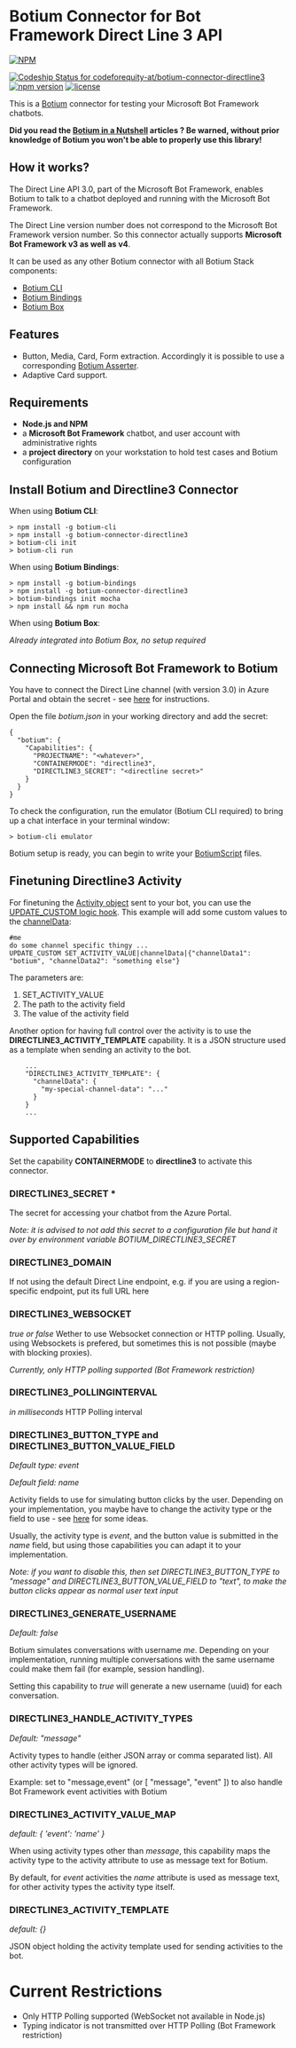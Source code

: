 # Botium Connector for Bot Framework Direct Line 3 API

[![NPM](https://nodei.co/npm/botium-connector-directline3.png?downloads=true&downloadRank=true&stars=true)](https://nodei.co/npm/botium-connector-directline3/)

[ ![Codeship Status for codeforequity-at/botium-connector-directline3](https://app.codeship.com/projects/b55f7630-3017-0136-d8f8-0a3261184ed0/status?branch=master)](https://app.codeship.com/projects/288502)
[![npm version](https://badge.fury.io/js/botium-connector-directline3.svg)](https://badge.fury.io/js/botium-connector-directline3)
[![license](https://img.shields.io/github/license/mashape/apistatus.svg)]()

This is a [Botium](https://github.com/codeforequity-at/botium-core) connector for testing your Microsoft Bot Framework chatbots.

__Did you read the [Botium in a Nutshell](https://medium.com/@floriantreml/botium-in-a-nutshell-part-1-overview-f8d0ceaf8fb4) articles ? Be warned, without prior knowledge of Botium you won't be able to properly use this library!__

## How it works?
The Direct Line API 3.0, part of the Microsoft Bot Framework, enables Botium to talk to a chatbot deployed and running with the Microsoft Bot Framework.

The Direct Line version number does not correspond to the Microsoft Bot Framework version number. So this connector actually supports  __Microsoft Bot Framework v3 as well as v4__.

It can be used as any other Botium connector with all Botium Stack components:
* [Botium CLI](https://github.com/codeforequity-at/botium-cli/)
* [Botium Bindings](https://github.com/codeforequity-at/botium-bindings/)
* [Botium Box](https://www.botium.at)


## Features
* Button, Media, Card, Form extraction. Accordingly it is possible to use a corresponding [Botium Asserter](https://botium.atlassian.net/wiki/spaces/BOTIUM/pages/2293815/Botium+Asserters).
* Adaptive Card support. 

## Requirements

* __Node.js and NPM__
* a __Microsoft Bot Framework__ chatbot, and user account with administrative rights
* a __project directory__ on your workstation to hold test cases and Botium configuration

## Install Botium and Directline3 Connector

When using __Botium CLI__:

```
> npm install -g botium-cli
> npm install -g botium-connector-directline3
> botium-cli init
> botium-cli run
```

When using __Botium Bindings__:

```
> npm install -g botium-bindings
> npm install -g botium-connector-directline3
> botium-bindings init mocha
> npm install && npm run mocha
```

When using __Botium Box__:

_Already integrated into Botium Box, no setup required_

## Connecting Microsoft Bot Framework to Botium

You have to connect the Direct Line channel (with version 3.0) in Azure Portal and obtain the secret - see [here](https://docs.microsoft.com/en-us/azure/bot-service/bot-service-channel-connect-directline) for instructions.

Open the file _botium.json_ in your working directory and add the secret:

```
{
  "botium": {
    "Capabilities": {
      "PROJECTNAME": "<whatever>",
      "CONTAINERMODE": "directline3",
      "DIRECTLINE3_SECRET": "<directline secret>"
    }
  }
}
```

To check the configuration, run the emulator (Botium CLI required) to bring up a chat interface in your terminal window:

```
> botium-cli emulator
```

Botium setup is ready, you can begin to write your [BotiumScript](https://github.com/codeforequity-at/botium-core/wiki/Botium-Scripting) files.

## Finetuning Directline3 Activity

For finetuning the [Activity object](https://docs.microsoft.com/en-us/azure/bot-service/rest-api/bot-framework-rest-connector-api-reference?view=azure-bot-service-4.0#activity-object) sent to your bot, you can use the [UPDATE_CUSTOM logic hook](https://botium.atlassian.net/wiki/spaces/BOTIUM/pages/48660497/Integrated+Logic+Hooks). This example will add some custom values to the [channelData](https://docs.microsoft.com/en-us/azure/bot-service/rest-api/bot-framework-rest-connector-channeldata?view=azure-bot-service-4.0):

    #me
    do some channel specific thingy ...
    UPDATE_CUSTOM SET_ACTIVITY_VALUE|channelData|{"channelData1": "botium", "channelData2": "something else"}

The parameters are:
1. SET_ACTIVITY_VALUE
2. The path to the activity field
3. The value of the activity field

Another option for having full control over the activity is to use the **DIRECTLINE3_ACTIVITY_TEMPLATE** capability. It is a JSON structure used as a template when sending an activity to the bot.

```
    ...
    "DIRECTLINE3_ACTIVITY_TEMPLATE": {
      "channelData": {
        "my-special-channel-data": "..."
      }
    }
    ...
```


## Supported Capabilities

Set the capability __CONTAINERMODE__ to __directline3__ to activate this connector.

### DIRECTLINE3_SECRET *
The secret for accessing your chatbot from the Azure Portal.

_Note: it is advised to not add this secret to a configuration file but hand it over by environment variable BOTIUM_DIRECTLINE3_SECRET_

### DIRECTLINE3_DOMAIN
If not using the default Direct Line endpoint, e.g. if you are using a region-specific endpoint, put its full URL here

### DIRECTLINE3_WEBSOCKET
_true or false_
Wether to use Websocket connection or HTTP polling. Usually, using Websockets is prefered, but sometimes this is not possible (maybe with blocking proxies).

_Currently, only HTTP polling supported (Bot Framework restriction)_

### DIRECTLINE3_POLLINGINTERVAL
_in milliseconds_
HTTP Polling interval

### DIRECTLINE3_BUTTON_TYPE and DIRECTLINE3_BUTTON_VALUE_FIELD
_Default type: event_

_Default field: name_

Activity fields to use for simulating button clicks by the user. Depending on your implementation, you maybe have to change the activity type or the field to use - see [here](https://docs.microsoft.com/en-us/azure/bot-service/nodejs/bot-builder-nodejs-backchannel) for some ideas.

Usually, the activity type is _event_, and the button value is submitted in the _name_ field, but using those capabilities you can adapt it to your implementation.

_Note: if you want to disable this, then set DIRECTLINE3_BUTTON_TYPE to "message" and DIRECTLINE3_BUTTON_VALUE_FIELD to "text", to make the button clicks appear as normal user text input_

### DIRECTLINE3_GENERATE_USERNAME
_Default: false_

Botium simulates conversations with username _me_. Depending on your implementation, running multiple conversations with the same username could make them fail (for example, session handling).

Setting this capability to _true_ will generate a new username (uuid) for each conversation.

### DIRECTLINE3_HANDLE_ACTIVITY_TYPES
_Default: "message"_

Activity types to handle (either JSON array or comma separated list). All other activity types will be ignored.

Example: set to "message,event" (or [ "message", "event" ]) to also handle Bot Framework event activities with Botium

### DIRECTLINE3_ACTIVITY_VALUE_MAP
_default: { 'event': 'name' }_

When using activity types other than _message_, this capability maps the activity type to the activity attribute to use as message text for Botium.

By default, for _event_ activities the _name_ attribute is used as message text, for other activity types the activity type itself.

### DIRECTLINE3_ACTIVITY_TEMPLATE
_default: {}_

JSON object holding the activity template used for sending activities to the bot.

# Current Restrictions

* Only HTTP Polling supported (WebSocket not available in Node.js)
* Typing indicator is not transmitted over HTTP Polling (Bot Framework restriction)
